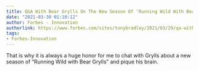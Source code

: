 ```yaml
---
title: Q&A With Bear Grylls On The New Season Of ‘Running Wild With Bear Grylls’
date: "2021-03-30 01:10:12"
author: Forbes - Innovation
authorlink: https://www.forbes.com/sites/tonybradley/2021/03/29/qa-with-bear-grylls-on-the-new-season-of-running-wild-with-bear-grylls/
tags:
- Forbes-Innovation
---
```

That is why it is always a huge honor for me to chat with Grylls about a new season of “Running Wild with Bear Grylls” and pique his brain.